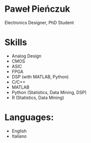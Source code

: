 # Paweł Pieńczuk
Electronics Designer, PhD Student

# Skills
- Analog Design
- CMOS
- ASIC
- FPGA
- DSP (with MATLAB, Python)
- C/C++
- MATLAB
- Python (Statistics, Data Mining, DSP)
- R (Statistics, Data Mining)

# Languages:
- English
- Italiano

<!--- 
- 👋 Hi, I’m @pawelpienczuk107
- 👀 I’m interested in ...
- 🌱 I’m currently learning ...
- 💞️ I’m looking to collaborate on ...
- 📫 How to reach me ...
--->

<!---
pawelpienczuk107/pawelpienczuk107 is a ✨ special ✨ repository because its `README.md` (this file) appears on your GitHub profile.
You can click the Preview link to take a look at your changes.
--->

